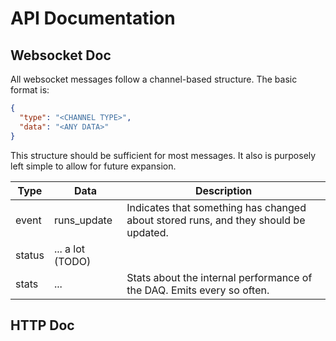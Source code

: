 # API Documentation

## Websocket Doc

All websocket messages follow a channel-based structure. The basic format is:

```json
{
  "type": "<CHANNEL TYPE>",
  "data": "<ANY DATA>"
}
```

This structure should be sufficient for most messages. It also is purposely left
simple to allow for future expansion.

| Type | Data | Description |
|---|---|---|
| event | runs_update | Indicates that something has changed about stored runs, and they should be updated. |
| status | ... a lot (TODO)| |
| stats | ... | Stats about the internal performance of the DAQ. Emits every so often. |

## HTTP Doc